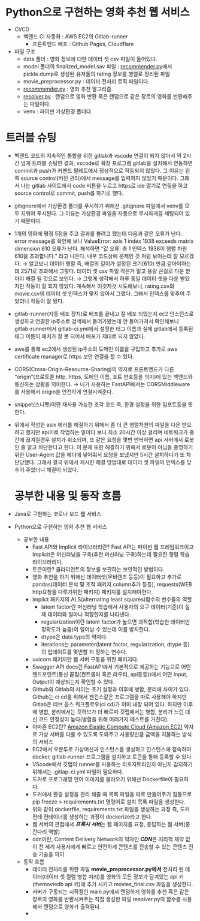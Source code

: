 # Python으로 구현하는 영화 추천 웹 서비스
- CI/CD
  - 백엔드 CI 자동화 : AWS EC2의 Gitlab-runner
    - 프론트엔드 배포 : Github Pages, Cloudflare
- 파일 구조
  - data 폴더 : 영화 정보에 대한 데이터 셋 csv 파일이 들어있다.
  - model 폴더의 finalized_model.sav 파일 : [recommender.py](http://recommender.py)에서 pickle.dump로 생성된 유저들의 rating 정보를 행렬로 정리된 파일
  - movie_preprocessor.py : 데이터 전처리 로직 파일이다.
  - [recommender.py](http://recommender.py) : 영화 추천 알고리즘
  - [resolver.py](http://resolver.py) : 랜덤으로 영화 반환 혹은 랜덤으로 같은 장르의 영화를 반환해주는 파일이다.
  - venv : 파이썬 가상환경 폴더다.
# 트러블 슈팅

- 백엔드 코드의 지속적인 통합을 위한 gitlab과 vscode 연결이 되지 않아서 약 2시간 넘게 트러블 슈팅한 결과, vscode로 확장 프로그램 gitlab을 설치해서 연동하면 commit과 push가 커멘드 팔레트에서 정상적으로 작동되지 않았다. 그 이유는 왼쪽 source control(버전 관리)에서 message를 입력하지 않았기 때문이다. 그래서 나는 gitlab 사이트에서 code 버튼을 누르고 https로 ide 열기로 연동을 하고 source control로 commit, push를 하기로 했다.
- gitignore에서 가상환경 폴더를 푸시하기 위해선 .gitignore 파일에서 venv를 모두 지워야 푸시된다. 그 이유는 가상환경 파일을 자동으로 무시하게끔 세팅되어 있기 때문이다.
    
    
- 1개의 영화에 평점 5점을 주고 결과를 볼려고 했는데 다음과 같은 오류가 난다. error message를 확인해 보니 ValueError: axis 1 index 1938 exceeds matrix dimension 610 오류가 난다. 해석하면 “값 오류: 축 1 인덱스 1938이 행렬 차원 610을 초과합니다.” 라고 나온다. 내부 코드상에 문제인 것 처럼 보이는데 잘 모르겠다. → 알고보니 데이터 행렬 즉, 배열의 길이가 설정된 크기(610) 만큼 같아야하는데 2571로 초과해서 그렇다.  데이터 셋 csv 파일 작은거 말고 용량 큰걸로 다운 받아야 해결 될 것으로 보인다. → 그렇게 생각해서 하루 종일 데이터 셋을 다운 받았지만 작동이 잘 되지 않았다. 계속해서 이것저것 시도해보니, rating.csv와 movie.csv의 데이터 셋 인덱스가 맞지 않아서 그랬다. 그래서 인덱스를 맞추어 주었더니 작동이 잘 됐다.
    
    
- gitlab-runner(자동 배포 장치)로 배포를 끝내고 잘 배포 되었는지 ec2 인스턴스로 생성하고 연결한 ip주소로 검색해서 들어가봤는데 안 들어가져서 확인해보니 gitlab-runner에서 gitlab-ci.yml에서 설정한 태그 이름과 실제 gitlab에서 등록된 태그 이름이 매치가 잘 못 되어서 배포가 제대로 되지 않았다.
- aws를 통해 ec2에서 생성된 ip주소의 도메인 이름을 구입하고 추가로 aws certificate manager로 https 보안 연결을 할 수 있다.
- CORS(Cross-Origin-Resource-Sharing)의 약자로 프론트엔드가 다른 “origin”(프로토콜 http, https, 도메인 이름, 포트 번호등을 의미)에 있는 백엔드와 통신하는 상황을 의미한다. → 내가 사용하는 FastAPI에서는 CORSMiddleware를 사용해서 origin을 안전하게 연결시켜준다.
- snippet(스니펫)이란 재사용 가능한 조각 코드 즉, 환경 설정을 위한 임포트등을 뜻한다.
- 위에서 작성한 asix 에러를 해결하기 위해서 좀 더 큰 행렬차원의 파일을 다운 받으려고 했지만 api키로 작업하는 일이다 보니 최소 20시간 이상 걸리며 네트워크가 중간에 끊겨질경우 설치가 취소되며, 또 같은 요청을 몇번 반복하면 api 서버에서 로봇인 줄 알고 차단한다고 한다. 이 문제 또한 해결하기 위해서 로봇이 아님을 증명하기 위한 User-Agent 값을 헤더에 넣어줘서 요청을 보냈지만 5시간 설치하다가 또 차단당했다. 그래서 결국 위에서 제시한 해결 방법대로 데이터 셋 파일의 인덱스를 맞추어 주었더니 해결이 되었다.

  # 공부한 내용 및 동작 흐름

- Java로 구현하는 코로나 보드 웹 서비스
- Python으로 구현하는 영화 추천 웹 서비스
    - 공부한 내용
        - Fast API와 Implicit 라이브러리란? Fast API는 파이썬 웹 프레임워크이고 Implicit은 머신러닝을 구축(추천 머신러닝 구축)하는데 필요한 행렬 학습 라이브러리다.
        - 토큰이란? 클라이언트의 정보를 보관하는 보안적인 방법이다.
        - 영화 추천을 하기 위해선 데이터셋(무비렌즈 등등)이 필요하고 추가로 pandas(데이터 분석 및 조작 패키지 column추가 등등), requests(WEB http요청을 다루기위한 패키지) 패키지를 설치해야한다.
        - implict 패키지의 ALS(alternating least squares)함수의 변수들의 역할
            - latent factor란 머신러닝 학습에서 사용자의 요구 데이터(기준)이 실제 데이터와 얼마나 적합한지를 나타낸다.
            - regularization이란 latent factor가 높으면 과적합(학습한 데이터만 정확도가 높음)이 일어날 수 있는데 이를 방지한다.
            - dtype은 data type의 약자다.
            - iterations는 parameter(latent factor, regularization, dtype 등)의 업데이트를 몇번할 지 정하는 변수다.
        - uvicorn 패키지란 웹 서버 구동을 위한 패키지다.
        - Swagger API docs란 FastAPI에서 기본적으로 제공하는 기능으로 어떤 엔드포인트(통신 끝점(컨트롤러 혹은 라우터, api등등))에서 어떤 Input, Output이 예상되는지 확인할 수 있다.
        - Github와 Gitlab의 차이는 초기 설정과 이후에 병합, 분리에 차이가 있다. Github는 ci cd를 위해서 젠킨스같은 프로그램을 따로 사용해야 하지만 Gitlab은 데브 옵스 워크플로우(ci cd)가 이미 내장 되어 있다. 하지만 이후에 병합, 분리에서는 깃허브가 더 빠르며 깃랩에서는 병합, 분리가 느린 대신 코드 안정성이 높다(병합을 위해 여러가지 테스트를 거친다).
        - 아마존 EC2란? [Amazon Elastic Compute Cloud (Amazon EC2)](https://buw.medium.com/aws-ec2%EB%9E%80-%EB%AC%B4%EC%97%87%EC%9D%B4%EB%A9%B0-%EC%99%9C-%EA%B8%B0%EC%97%85%EB%93%A4%EC%9D%B4-ec2%EB%A5%BC-%EC%84%A0%ED%83%9D%ED%95%A0%EA%B9%8C%EC%9A%94-e4c4d6b419b4) 약자로 가상 서버를 다룰 수 있도록 도와주고 사용량만큼 금액을 지불하는 방식의 서비스
        - EC2에서 우분투로 가상머신과 인스턴스를 생성하고 인스턴스에 접속하여 docker, gitlab-runner 프로그램을 설치하고 토큰을 통해 등록할 수 있다.
        - VScode에서 깃랩의 runner를 사용하는 리포지토리인지 아닌지 감지하기 위해서는 .gitlap-ci.yml 파일이 필요하다.
        - 도커로 프로그래밍 언어 이미지를 불러오기 위해선 Dockerfile이 필요하다.
        - 도커에서 환경 설정을 관리 해줄 때 목록 파일을 따로 만들어주기 힘들므로 pip freeze > requirements.txt 명령어로 설치 목록 파일을 생성한다.
        - 위와 같이 dockerfile, requirements.txt 파일을 생성하는 과정 즉, 도커 컨테 컨테이너를 생성하는 과정이 dockerize라고 한다.
        - 웹 서버의 관점에서 ***프록시 서버***는 웹 페이지를 요청, 응답하는 웹 서버(중간다리 역할)
        - cdn이란, Content Delivery Network의 약자인 ***CDN***은 지리적 제약 없이 전 세계 사용자에게 빠르고 안전하게 콘텐츠를 전송할 수 있는 콘텐츠 전송 기술을 의미
    - 동작 흐름
        - 데이터 전처리를 위한 파일 **movie_preprocessor.py에서** 전처리 된 데이터(데이터 셋 컬럼 병합 처리)를 영화의 모든 정보가 담겨있는 api 키(themoviedb api 키)에 추가 시키고 movies_final.csv 파일을 생성한다.
        - 서버가 구동되는 시작점인 main.py에서 랜덤하게 영화를 추천 혹은 같은 장르의 영화를 반환시켜주는 직접 생성한 파일 resolver.py의 함수를 사용해서 랜덤으로 영화가 출력된다.
        -
